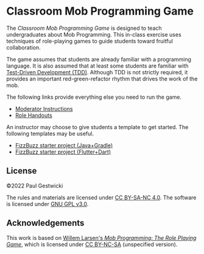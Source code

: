 # Classroom Mob Programming Game

The _Classroom Mob Programming Game_ is designed to teach undergraduates about
Mob Programming. This in-class exercise uses techniques of role-playing games to
guide students toward fruitful collaboration.

The game assumes that students are already familiar with a programming language.
It is also assumed that at least some students are familiar with [Test-Driven
Development (TDD)](http://www.extremeprogramming.org/rules/testfirst.html).
Although TDD is not strictly required, it provides an important red-green-refactor
rhythm that drives the work of the mob.

The following links provide everything else you need to run the game.

- [Moderator Instructions](ModeratorInstructions.md) 
- [Role Handouts](handout.pdf)

An instructor may choose to give students a template to get started. The following
templates may be useful.

- [FizzBuzz starter project (Java+Gradle)](https://github.com/classroom-mob-rpg/fizzbuzz_java) 
- [FizzBuzz starter project (Flutter+Dart)](https://github.com/classroom-mob-rpg/fizzbuzz_flutter)

## License

&copy;2022 Paul Gestwicki

The rules and materials are licensed under 
[CC BY-SA-NC 4.0](https://creativecommons.org/licenses/by-nc-sa/4.0/).
The software is licensed under [GNU GPL v3.0](LICENSE).

## Acknowledgements

This work is based on [Willem Larsen's _Mob Programming: The Role Playing
Game_](https://github.com/willemlarsen/mobprogrammingrpg), which is licensed
under [CC BY-NC-SA](https://creativecommons.org/licenses/by-nc-sa/4.0/)
(unspecified version).